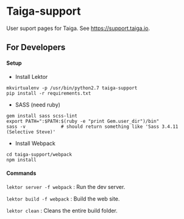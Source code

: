# Taiga-support

User suport pages for Taiga. See https://support.taiga.io.


## For Developers

#### Setup

- Install Lektor
```
mkvirtualenv -p /usr/bin/python2.7 taiga-support
pip install -r requirements.txt
```

- SASS (need ruby)
```
gem install sass scss-lint
export PATH=":$PATH:$(ruby -e "print Gem.user_dir")/bin"
sass -v             # should return something like 'Sass 3.4.11 (Selective Steve)'
```

- Install Webpack
```
cd taiga-support/webpack
npm install
```


#### Commands

```lektor server -f webpack```
: Run the dev server.

```lektor build -f webpack```
: Build the web site.

```lektor clean```
: Cleans the entire build folder.
